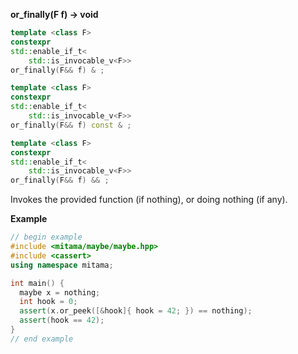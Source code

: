 **or_finally(F f) -> void**


```cpp
template <class F>
constexpr
std::enable_if_t<
    std::is_invocable_v<F>>
or_finally(F&& f) & ;

template <class F>
constexpr
std::enable_if_t<
    std::is_invocable_v<F>>
or_finally(F&& f) const & ;

template <class F>
constexpr
std::enable_if_t<
    std::is_invocable_v<F>>
or_finally(F&& f) && ;
```

Invokes the provided function (if nothing), or doing nothing (if any).

**Example**

```cpp
// begin example
#include <mitama/maybe/maybe.hpp>
#include <cassert>
using namespace mitama;

int main() {
  maybe x = nothing;
  int hook = 0;
  assert(x.or_peek([&hook]{ hook = 42; }) == nothing);
  assert(hook == 42);
}
// end example
```
